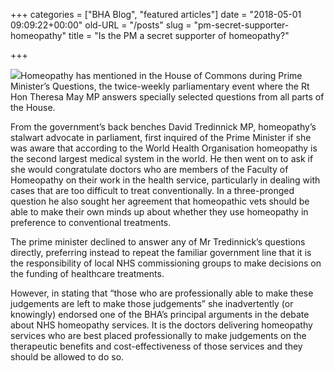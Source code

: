 +++
categories = ["BHA Blog", "featured articles"]
date = "2018-05-01 09:09:22+00:00"
old-URL = "/posts"
slug = "pm-secret-supporter-homeopathy"
title = "Is the PM a secret supporter of homeopathy?"

+++

![](https://res.cloudinary.com/homeopathyuk/v1557403245/bha/Theresa_May_UKhomeoffice-199x300.jpg)Homeopathy has mentioned in the House of Commons during Prime Minister’s Questions, the twice-weekly parliamentary event where the Rt Hon Theresa May MP answers specially selected questions from all parts of the House.

From the government’s back benches David Tredinnick MP, homeopathy’s stalwart advocate in parliament, first inquired of the Prime Minister if she was aware that according to the World Health Organisation homeopathy is the second largest medical system in the world. He then went on to ask if she would congratulate doctors who are members of the Faculty of Homeopathy on their work in the health service, particularly in dealing with cases that are too difficult to treat conventionally. In a three-pronged question he also sought her agreement that homeopathic vets should be able to make their own minds up about whether they use homeopathy in preference to conventional treatments.

The prime minister declined to answer any of Mr Tredinnick’s questions directly, preferring instead to repeat the familiar government line that it is the responsibility of local NHS commissioning groups to make decisions on the funding of healthcare treatments.

However, in stating that “those who are professionally able to make these judgements are left to make those judgements” she inadvertently (or knowingly) endorsed one of the BHA’s principal arguments in the debate about NHS homeopathy services. It is the doctors delivering homeopathy services who are best placed professionally to make judgements on the therapeutic benefits and cost-effectiveness of those services and they should be allowed to do so.
